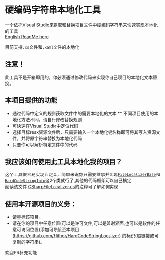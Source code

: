 # 硬编码字符串本地化工具
一个依托Visual Studio来提取和替换项目文件中硬编码字符串来快速实现本地化的工具  
[English ReadMe here](https://github.com/Flithor/HardCodeStringLocalizer/blob/master/README_en.md) 

目前支持`.cs`文件和`.xaml`文件的本地化

## 注意！
此工具不是开箱即用的，你必须通过修改代码来实现你自己项目的本地化文本替换。

## 本项目提供的功能
* 通过代码中定义的规则获取文件中的需要本地化的文本
** 不同项目使用的本地化方法不同，请自行修改替换规则
* 可快速在Visual Studio中定位代码
* 选择目标resx资源文件后，只需要输入一个本地化键名称即可将其写入资源文件，并将原字符串替换为本地化代码
* 只要你可以解析特定文件中的代码

## 我应该如何使用此工具本地化我的项目？
这个工具很容易实现自定义，简单来说你只需要继承并实现[`FileLocalizerBase`](https://github.com/Flithor/HardCodeStringLocalizer/blob/master/HardCodeStringLocalizer/FileProcesser/FileLocalizerBase.cs)和[`HardCodeStringInfo`](https://github.com/Flithor/HardCodeStringLocalizer/blob/master/HardCodeStringLocalizer/FileProcesser/HardCodeStringInfo.cs)这2个类就行了,其他的代码框架可以自己搞定  
阅读该文件
[CSharpFileLocalizer.cs](https://github.com/Flithor/HardCodeStringLocalizer/blob/master/HardCodeStringLocalizer/FileProcesser/LocalizeProcessers/CSharpFileLocalizer.cs)的注释可了解如何实现

## 使用本开源项目的义务：
* 请星标该项目。
* 请在你的项目中任意位置(可以是许可文件,可以是鸣谢界面,也可以是软件的任意可访问位置)添加可导航至本项目(https://github.com/Flithor/HardCodeStringLocalizer) 的标识(超链接或可复制的字符串)。

欢迎PR补充功能
